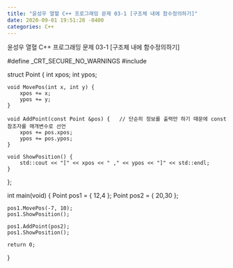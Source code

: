 ```yaml
---
title: "윤성우 열혈 C++ 프로그래밍 문제 03-1 [구조체 내에 함수정의하기]"
date: 2020-09-01 19:51:28 -0400
categories: C++
---
```


윤성우 열혈 C++ 프로그래밍 문제 03-1 [구조체 내에 함수정의하기]

#define _CRT_SECURE_NO_WARNINGS
#include <iostream>

struct Point {
	int xpos;
	int ypos;

	void MovePos(int x, int y) {
		xpos += x;
		ypos += y;
	}

	void AddPoint(const Point &pos) {   // 단순히 정보를 출력만 하기 때문에 const 참조자를 매개변수로 선언
		xpos += pos.xpos;
		ypos += pos.ypos;
	}

	void ShowPosition() {
		std::cout << "[" << xpos << " ," << ypos << "]" << std::endl;
	}
};

int main(void) {
	Point pos1 = { 12,4 };
	Point pos2 = { 20,30 };

	pos1.MovePos(-7, 10);
	pos1.ShowPosition();

	pos1.AddPoint(pos2);
	pos1.ShowPosition();

	return 0;
}

